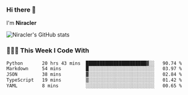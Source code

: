 ### Hi there 👋

I'm **Niracler**

![Niracler's GitHub stats](https://github-readme-stats.vercel.app/api?username=Niracler&show_icons=true)


### 👨🏻‍💻 This Week I Code With

<!--START_SECTION:waka-->

```txt
Python       20 hrs 43 mins  ██████████████████████▓░░   90.74 %
Markdown     54 mins         █░░░░░░░░░░░░░░░░░░░░░░░░   03.97 %
JSON         38 mins         ▓░░░░░░░░░░░░░░░░░░░░░░░░   02.84 %
TypeScript   19 mins         ▒░░░░░░░░░░░░░░░░░░░░░░░░   01.42 %
YAML         8 mins          ░░░░░░░░░░░░░░░░░░░░░░░░░   00.65 %
```

<!--END_SECTION:waka-->
